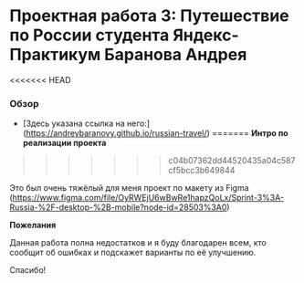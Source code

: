 # Проектная работа 3: Путешествие по России студента Яндекс-Практикум Баранова Андрея

<<<<<<< HEAD
### Обзор
* [Здесь указана ссылка на него:] (https://andreybaranovy.github.io/russian-travel/)
=======
**Интро по реализации проекта**
>>>>>>> c04b07362dd44520435a04c587cf5bcc3b649844

Это был очень тяжёлый для меня проект по макету из Figma (https://www.figma.com/file/OyRWEjU6wBwRe1hapzQoLx/Sprint-3%3A-Russia-%2F-desktop-%2B-mobile?node-id=28503%3A0)

**Пожелания**

Данная работа полна недостатков и я буду благодарен всем, кто сообщит об ошибках и подскажет варианты по её улучшению.

Спасибо!
